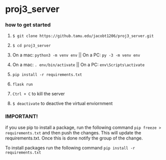 # proj3_server

### how to get started

1. ```$ git clone https://github.tamu.edu/jacobt1206/proj3_server.git```

2. ```$ cd proj3_server```
3. On a mac: ```python3 -m venv env``` || On a PC: ```py -3 -m venv env```
4. On a mac: ```. env/bin/activate``` || On a PC: ```env\Scripts\activate```
5. ```pip install -r requirements.txt```
6. ```flask run```
7. ```Ctrl + C``` to kill the server
8. ```$ deactivate``` to deactive the virtual enviornment

### IMPORTANT!

if you use pip to install a package, run the following command ```pip freeze > requirements.txt``` and then push the changes. This will update the requirements.txt. Once this is done notify the group of the change.

To install packages run the following command ```pip install -r requirements.txt```
